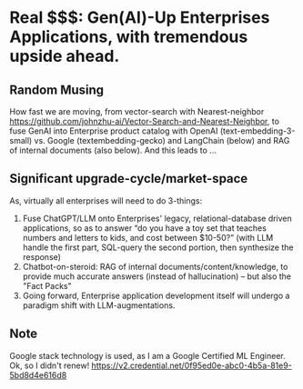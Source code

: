 # Real $$$: Gen(AI)-Up Enterprises Applications, with tremendous upside ahead. 

## Random Musing
How fast we are moving, from vector-search with Nearest-neighbor https://github.com/johnzhu-ai/Vector-Search-and-Nearest-Neighbor, to fuse GenAI into Enterprise product catalog with OpenAI (text-embedding-3-small) vs. Google (textembedding-gecko) and LangChain (below) and RAG of internal documents (also below). And this leads to ... 

## Significant upgrade-cycle/market-space
As, virtually all enterprises will need to do 3-things: 
1.	Fuse ChatGPT/LLM onto Enterprises' legacy, relational-database driven applications, so as to answer “do you have a toy set that teaches numbers and letters to kids, and cost between $10-50?” (with LLM handle the first part, SQL-query the second portion, then synthesize the response) 
2.	Chatbot-on-steroid: RAG of internal documents/content/knowledge, to provide much accurate answers (instead of hallucination) – but also the "Fact Packs"
3.	Going forward, Enterprise application development itself will undergo a paradigm shift with LLM-augmentations.

## Note
Google stack technology is used, as I am a Google Certified ML Engineer.
Ok, so I didn't renew! https://v2.credential.net/0f95ed0e-abc0-4b5a-81e9-5bd8d4e616d8
